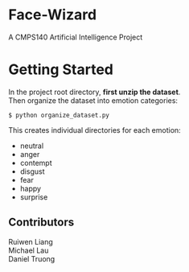# Face-Wizard
A CMPS140 Artificial Intelligence Project
# Getting Started
In the project root directory, **first unzip the dataset**.   
Then organize the dataset into emotion categories:

`$ python organize_dataset.py`

This creates individual directories for each emotion:
* neutral
* anger
* contempt
* disgust
* fear
* happy
* surprise

## Contributors
Ruiwen Liang  
Michael Lau  
Daniel Truong  
